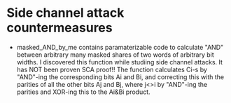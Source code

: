 # Side channel attack countermeasures

* masked_AND_by_me contains paramaterizable code to calculate "AND" between arbitrary many masked shares of two words of arbitrary bit widths. I discovered this function while studiing side channel attacks. It has NOT been proven SCA proof!! The function calculates Ci-s by "AND"-ing the corresponding bits Ai and Bi, and correcting this with the parities of all the other bits Aj and Bj, where j<>i by "AND"-ing the parities and XOR-ing this to the Ai&Bi product.

